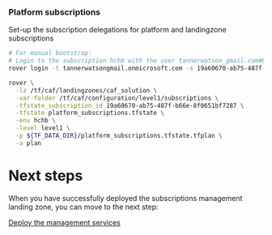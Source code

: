 
### Platform subscriptions
Set-up the subscription delegations for platform and landingzone subscriptions

```bash
# For manual bootstrap:
# Login to the subscription hchb with the user tannerwatson_gmail.com#EXT#@tannerwatsongmail.onmicrosoft.com
rover login -t tannerwatsongmail.onmicrosoft.com -s 19a60670-ab75-487f-b66e-8f0651bf7287

rover \
  -lz /tf/caf/landingzones/caf_solution \
  -var-folder /tf/caf/configuration/level1/subscriptions \
  -tfstate_subscription_id 19a60670-ab75-487f-b66e-8f0651bf7287 \
  -tfstate platform_subscriptions.tfstate \
  -env hchb \
  -level level1 \
  -p ${TF_DATA_DIR}/platform_subscriptions.tfstate.tfplan \
  -a plan

```


# Next steps

When you have successfully deployed the subscriptions management landing zone, you can move to the next step:

[Deploy the management services](../../level1/management/readme.md)